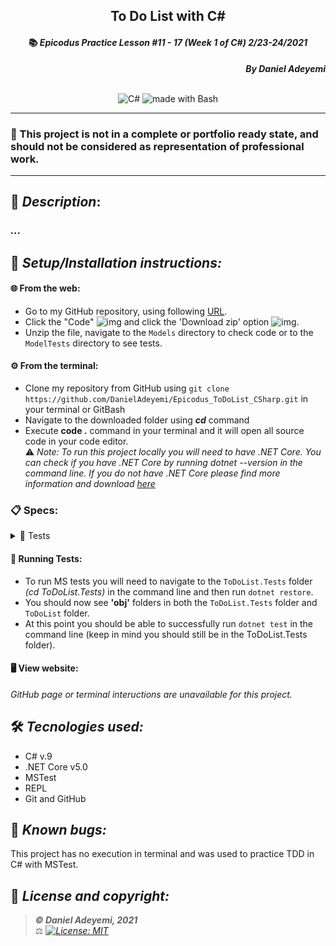 ## <div align="center">To Do List with C#</div>
#### <div align="center">📚 *Epicodus Practice Lesson #11 - 17  (Week 1 of C#)  2/23-24/2021* </div> 
***<p align="right">By Daniel Adeyemi***</p>   
<p align="center">
<br>

<img alt="C#" src="https://img.shields.io/badge/c%23%20-%23239120.svg?&style=for-the-badge&logo=c-sharp&logoColor=white"/>
<img alt="made with Bash" src="https://img.shields.io/badge/Made%20with-Bash-1f425f.svg"/>
</p>

___
### 📇 This project is not in a complete or portfolio ready state, and should not be considered as representation of professional work.
___
## 🚩 *Description*:    
### *...*


## 🔧 *Setup/Installation instructions:*
#### 🌐 From the web:
* Go to my GitHub repository, using following [URL](https://github.com/DanielAdeyemi/Epicodus_ToDoList_CSharp.git).
* Click the "Code" ![img](img/code.png) and click the 'Download zip' option ![img](img/zip.png).
* Unzip the file, navigate to the `Models` directory to check code or to the `ModelTests` directory to see tests.
#### ⚙️ From the terminal: 
* Clone my repository from GitHub using `git clone https://github.com/DanielAdeyemi/Epicodus_ToDoList_CSharp.git` in your terminal or GitBash
* Navigate to the downloaded folder using ***cd*** command
* Execute **code .** command in your terminal and it will open all source code in your code editor.    
⚠️ *Note: To run this project locally you will need to have .NET Core. You can check if you have .NET Core by running dotnet --version in the command line. If you do not have .NET Core please find more information and download [here](https://dotnet.microsoft.com/download/dotnet)*
### 📋 Specs:
<details>
<summary>🚥 Tests</summary>

| # | Function | Input |  Output | Complete |
| :------------- | :------------- | :------------- | :------------- | :------------- |
| 01 |  |  |  |✅|
| 02 |  | | |✅ |
| 03 |   | || ✅|
| 04 |  | | | ✅|
| 05 |  | | | ❌ |
| 06 |  | | | ❌ |

</details>



#### 🏁 Running Tests:
* To run MS tests you will need to navigate to the `ToDoList.Tests` folder *(cd ToDoList.Tests)* in the command line and then run `dotnet restore`.
* You should now see **'obj'** folders in both the `ToDoList.Tests` folder and `ToDoList` folder.
* At this point you should be able to successfully run `dotnet test` in the command line (keep in mind you should still be in the ToDoList.Tests folder).

####  🖥️ View website:
*GitHub page or terminal inteructions are unavailable for this project.*

## 🛠️ *Tecnologies used:*
* C# v.9
* .NET Core v5.0
* MSTest
* REPL
* Git and GitHub

## 🐛 *Known bugs:*
This project has no execution in terminal and was used to practice TDD in C# with MSTest.

## 📘 *License and copyright:*

> ***© Daniel Adeyemi, 2021***  
> ⚖️ *[![License: MIT](https://img.shields.io/badge/License-MIT-yellow.svg)](https://opensource.org/licenses/MIT)*